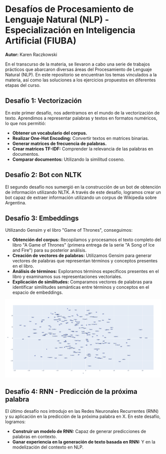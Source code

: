 # Desafíos de Procesamiento de Lenguaje Natural (NLP) - Especialización en Inteligencia Artificial (FIUBA)

**Autor:** Karen Raczkowski

En el transcurso de la materia, se llevaron a cabo una serie de trabajos prácticos que abarcaron diversas áreas del Procesamiento de Lenguaje Natural (NLP). En este repositorio se encuentran los temas vinculados a la materia, así como las soluciones a los ejercicios propuestos en diferentes etapas del curso.

## Desafío 1: Vectorización

En este primer desafío, nos adentramos en el mundo de la vectorización de texto. Aprendimos a representar palabras y textos en formatos numéricos, lo que nos permitió:

- **Obtener un vocabulario del corpus.**
- **Realizar One-Hot Encoding:** Convertir textos en matrices binarias.
- **Generar matrices de frecuencia de palabras.**
- **Crear matrices TF-IDF:** Comprender la relevancia de las palabras en documentos.
- **Comparar documentos:** Utilizando la similitud coseno.

## Desafío 2: Bot con NLTK

El segundo desafío nos sumergió en la construcción de un bot de obtención de información utilizando NLTK. A través de este desafío, logramos crear un bot capaz de extraer información utilizando un corpus de Wikipedia sobre Argentina.

## Desafío 3: Embeddings

Utilizando Gensim y el libro "Game of Thrones", conseguimos:

- **Obtención del corpus:** Recopilamos y procesamos el texto completo del libro "A Game of Thrones" (primera entrega de la serie "A Song of Ice and Fire") para su posterior análisis.
- **Creación de vectores de palabras:** Utilizamos Gensim para generar vectores de palabras que representan términos y conceptos presentes en el libro.
- **Análisis de términos:** Exploramos términos específicos presentes en el libro y examinamos sus representaciones vectoriales.
- **Explicación de similitudes:** Comparamos vectores de palabras para identificar similitudes semánticas entre términos y conceptos en el espacio de embeddings.

![Visualizacion](Ejercicio%203/image.png)

## Desafío 4: RNN - Predicción de la próxima palabra

El último desafío nos introdujo en las Redes Neuronales Recurrentes (RNN) y su aplicación en la predicción de la próxima palabra en X. En este desafío, logramos:

- **Construir un modelo de RNN:** Capaz de generar predicciones de palabras en contexto.
- **Ganar experiencia en la generación de texto basada en RNN:** Y en la modelización del contexto en NLP.

